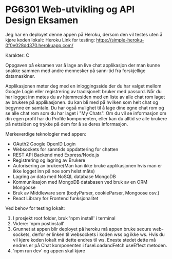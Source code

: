 # PG6301 Web-utvikling og API Design Eksamen

Jeg har en deployet denne appen på Heroku, dersom den vil testes uten å kjøre koden lokalt:
Heroku Link for testing: https://simple-heroku-0f0e028dd370.herokuapp.com/

Karakter: C

Oppgaven på eksamen var å lage an live chat applikasjon der man kunne snakke sammen med andre mennesker på sann-tid fra forskjellige datamaskiner.

Applikasjonen møter deg med en inloggingsside der du har valget mellom Google Login eller registrering av tradisjonelt bruker med passord. Når du har logget inn møtes du av hjemmesiden med en liste av alle chat rom laget av brukere på applikasjonen. du kan bli med på hvilken som helt chat og begynne en samtale. Du har også mulighet til å lage dine egne chat rom og se alle chat rom som du har laget i "My Chats". Om du vil se informasjon om din egen profil har du Profile komponenten, eller kan du alltid se alle brukere på nettsiden og trykke på dem for å se deres informasjon.

Merkeverdige teknologier med appen:
- OAuth2 Google OpenID Login
- Websockets for sanntids oppdattering for chatten
- REST API Backend med Express/Node.js
- Registrering og lagring av Brukere
- Autorisering av brukere(Man kan ikke bruke applikasjonen hvis man er ikke logget inn på noe som helst måte)
- Lagring av data med NoSQL database MongoDB
- Kommunikasjon med MongoDB databasen ved bruk av en ORM Mongoose
- Bruk av Middleware som (bodyParser, cookieParser, Mongoose osv.)
- React Library for Frontend funksjonalitet

Ved behov for testing lokalt:

1. I prosjekt root folder, bruk 'npm install' i terminal
2. Videre: 'npm postinstall'
3. Grunnet at appen blir deployet på heroku må appen bruke secure web-sockets, derfor er linken til websockets i koden wss og ikke ws. Hvis du vil kjøre koden lokalt må dette endres til ws. Eneste stedet dette må endres er på Chat komponenten i fuseLoadandFetch useEffect metoden.
4. 'npm run dev' og appen skal kjøre
